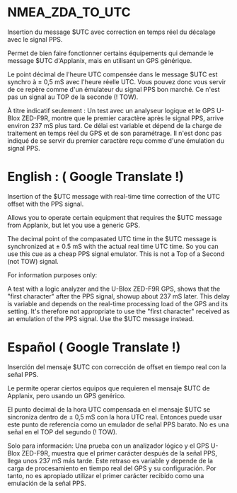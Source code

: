 # NMEA_ZDA_TO_UTC
Insertion du message $UTC avec correction en temps réel du décalage avec le signal PPS.

Permet de bien faire fonctionner certains équipements qui demande le message $UTC d'Applanix, mais en utilisant un GPS générique.

Le point décimal de l'heure UTC compensée dans le message $UTC est synchro à ± 0,5 mS avec l'heure réelle UTC.
Vous pouvez donc vous servir de ce repère comme d'un émulateur du signal PPS bon marché. Ce n'est pas un signal au TOP de la seconde (! TOW).

À titre indicatif seulement :
Un test avec un analyseur logique et le GPS U-Blox ZED-F9R, montre que le premier caractère après le signal PPS, arrive environ 237 mS plus tard.
Ce délai est variable et dépend de la charge de traitement en temps réel du GPS et de son paramétrage.
Il n'est donc pas indiqué de se servir du premier caractère reçu comme d'une émulation du signal PPS.

# English : ( Google Translate !)

Insertion of the $UTC message with real-time time correction of the UTC offset with the PPS signal. 

Allows you to operate certain equipment that requires the $UTC message from Applanix, but let you use a generic GPS. 

The decimal point of the compasated UTC time in the $UTC message is synchronized at ± 0.5 mS with the actual real time UTC time. 
So you can use this cue as a cheap PPS signal emulator. This is not a Top of a Second (not TOW) signal. 

For information purposes only: 

A test with a logic analyzer and the U-Blox ZED-F9R GPS, shows that the "first character" after the PPS signal, showup about 237 mS later. 
This delay is variable and depends on the real-time processing load of the GPS and its setting. 
It's therefore not appropriate to use the "first character" received as an emulation of the PPS signal. Use the $UTC message instead.

# Español ( Google Translate !)

Inserción del mensaje $UTC con corrección de offset en tiempo real con la señal PPS.

Le permite operar ciertos equipos que requieren el mensaje $UTC de Applanix, pero usando un GPS genérico.

El punto decimal de la hora UTC compensada en el mensaje $UTC se sincroniza dentro de ± 0,5 mS con la hora UTC real.
Entonces puede usar este punto de referencia como un emulador de señal PPS barato. No es una señal en el TOP del segundo (! TOW).

Solo para información:
Una prueba con un analizador lógico y el GPS U-Blox ZED-F9R, muestra que el primer carácter después de la señal PPS, llega unos 237 mS más tarde.
Este retraso es variable y depende de la carga de procesamiento en tiempo real del GPS y su configuración.
Por tanto, no es apropiado utilizar el primer carácter recibido como una emulación de la señal PPS.